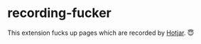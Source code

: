 # recording-fucker

This extension fucks up pages which are recorded by [Hotjar](https://www.hotjar.com/). :innocent:
